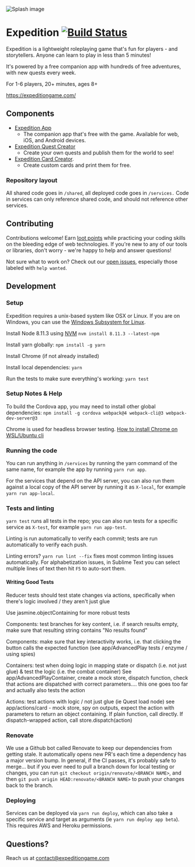 ![Splash image](https://user-images.githubusercontent.com/607666/148574082-4b856d1c-9cf6-4182-adb8-7f31bebc2466.png)

# Expedition [![Build Status](https://travis-ci.org/ExpeditionRPG/expedition.svg?branch=master)](https://travis-ci.org/ExpeditionRPG/expedition)

Expedition is a lightweight roleplaying game that's fun for players - and storytellers. Anyone can learn to play in less than 5 minutes!

It's powered by a free companion app with hundreds of free adventures, with new quests every week. 

For 1-6 players, 20+ minutes, ages 8+

https://expeditiongame.com/

## Components

- [Expedition App](https://app.expeditiongame.com/)
  - The companion app that's free with the game. Available for web, iOS, and Android devices.
- [Expedition Quest Creator](https://quests.expeditiongame.com/)
  - Create your own quests and publish them for the world to see!
- [Expedition Card Creator](https://cards.expeditiongame.com/).
  - Create custom cards and print them for free.

### Repository layout

All shared code goes in `/shared`, all deployed code goes in `/services.` Code in services can only reference shared code, and should not reference other services.

## Contributing

Contributions welcome! Earn [loot points](https://expeditiongame.com/loot) while practicing your coding skills on the bleeding edge of web technologies. If you're new to any of our tools or libraries, don't worry - we're happy to help and answer questions!

Not sure what to work on? Check out our [open issues](https://github.com/ExpeditionRPG/expedition/issues), especially those labeled with `help wanted`.

## Development

### Setup

Expedition requires a unix-based system like OSX or Linux. If you are on Windows, you can use the [Windows Subsystem for Linux](https://docs.microsoft.com/en-us/windows/wsl/install-win10).

Install Node 8.11.3 using [NVM](https://github.com/creationix/nvm) `nvm install 8.11.3 --latest-npm`

Install yarn globally: `npm install -g yarn`

Install Chrome (if not already installed)

Install local dependencies: `yarn`

Run the tests to make sure everything's working: `yarn test`

### Setup Notes & Help

To build the Cordova app, you may need to install other global dependencies: `npm install -g cordova webpack@4 webpack-cli@3 webpack-dev-server@3`

Chrome is used for headless browser testing. [How to install Chrome on WSL/Ubuntu cli](https://askubuntu.com/a/510186)

### Running the code

You can run anything in `/services` by running the yarn command of the same name, for example the app by running `yarn run app`.

For the services that depend on the API server, you can also run them against a local copy of the API server by running it as `X-local`, for example `yarn run app-local`.

### Tests and linting

`yarn test` runs all tests in the repo; you can also run tests for a specific service as `X-test`, for example `yarn run app-test`.

Linting is run automatically to verify each commit; tests are run automatically to verify each push.

Linting errors? `yarn run lint --fix` fixes most common linting issues automatically. For alphabetization issues, in Sublime Text you can select multiple lines of text then hit `F5` to auto-sort them.

#### Writing Good Tests

Reducer tests should test state changes via actions, specifically when there's logic involved / they aren't just glue

Use jasmine.objectContaining for more robust tests

Components: test branches for key content, i.e. if search results empty, make sure that resulting string contains "No results found"

Components: make sure that key interactivity works, i.e. that clicking the button calls the expected function (see app/AdvancedPlay tests / enzyme / using spies)

Containers: test when doing logic in mapping state or dispatch (i.e. not just glue) & test the logic (i.e. the combat container) See app/AdvancedPlayContainer, create a mock store, dispatch function, check that actions are dispatched with correct parameters.... this one goes too far and actually also tests the action

Actions: test actions with logic / not just glue (ie Quest load node) see app/actions/card - mock store, spy on outputs, expect the action with parameters to return an object containing. If plain function, call directly. If dispatch-wrapped action, call store.dispatch(action)

### Renovate

We use a Github bot called Renovate to keep our dependencies from getting stale. It automatically opens new PR's each time a dependency has a major version bump. In general, if the CI passes, it's probably safe to merge... but if you ever need to pull a branch down for local testing or changes, you can run `git checkout origin/renovate/<BRANCH NAME>`, and then `git push origin HEAD:renovate/<BRANCH NAME>` to push your changes back to the branch.

### Deploying

Services can be deployed via `yarn run deploy`, which can also take a specific service and target as arguments (ie `yarn run deploy app beta`). This requires AWS and Heroku permissions.

## Questions?

Reach us at contact@expeditiongame.com
